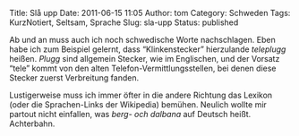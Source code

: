 Title: Slå upp
Date: 2011-06-15 11:05
Author: tom
Category: Schweden
Tags: KurzNotiert, Seltsam, Sprache
Slug: sla-upp
Status: published

Ab und an muss auch ich noch schwedische Worte nachschlagen. Eben habe
ich zum Beispiel gelernt, dass “Klinkenstecker” hierzulande *teleplugg*
heißen. *Plugg* sind allgemein Stecker, wie im Englischen, und der
Vorsatz “tele” kommt von den alten Telefon-Vermittlungsstellen, bei
denen diese Stecker zuerst Verbreitung fanden.

Lustigerweise muss ich immer öfter in die andere Richtung das Lexikon
(oder die Sprachen-Links der Wikipedia) bemühen. Neulich wollte mir
partout nicht einfallen, was *berg- och dalbana* auf Deutsch heißt.
Achterbahn.

